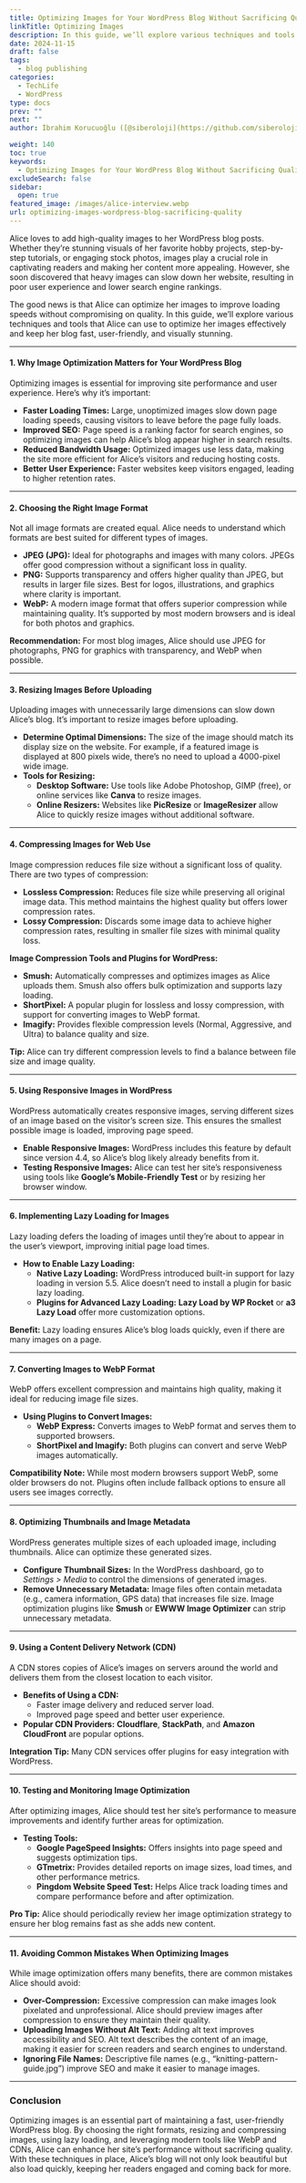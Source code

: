 ```yaml
---
title: Optimizing Images for Your WordPress Blog Without Sacrificing Quality
linkTitle: Optimizing Images
description: In this guide, we’ll explore various techniques and tools that Alice can use to optimize her images effectively and keep her blog fast, user-friendly, and visually stunning.
date: 2024-11-15
draft: false
tags:
  - blog publishing
categories:
  - TechLife
  - WordPress
type: docs
prev: ""
next: ""
author: İbrahim Korucuoğlu ([@siberoloji](https://github.com/siberoloji))

weight: 140
toc: true
keywords:
  - Optimizing Images for Your WordPress Blog Without Sacrificing Quality
excludeSearch: false
sidebar:
  open: true
featured_image: /images/alice-interview.webp
url: optimizing-images-wordpress-blog-sacrificing-quality
---
```

Alice loves to add high-quality images to her WordPress blog posts. Whether they’re stunning visuals of her favorite hobby projects, step-by-step tutorials, or engaging stock photos, images play a crucial role in captivating readers and making her content more appealing. However, she soon discovered that heavy images can slow down her website, resulting in poor user experience and lower search engine rankings. 

The good news is that Alice can optimize her images to improve loading speeds without compromising on quality. In this guide, we’ll explore various techniques and tools that Alice can use to optimize her images effectively and keep her blog fast, user-friendly, and visually stunning.

---

#### **1. Why Image Optimization Matters for Your WordPress Blog**

Optimizing images is essential for improving site performance and user experience. Here’s why it’s important:

- **Faster Loading Times:** Large, unoptimized images slow down page loading speeds, causing visitors to leave before the page fully loads.
- **Improved SEO:** Page speed is a ranking factor for search engines, so optimizing images can help Alice’s blog appear higher in search results.
- **Reduced Bandwidth Usage:** Optimized images use less data, making the site more efficient for Alice’s visitors and reducing hosting costs.
- **Better User Experience:** Faster websites keep visitors engaged, leading to higher retention rates.

---

#### **2. Choosing the Right Image Format**

Not all image formats are created equal. Alice needs to understand which formats are best suited for different types of images.

- **JPEG (JPG):** Ideal for photographs and images with many colors. JPEGs offer good compression without a significant loss in quality.
- **PNG:** Supports transparency and offers higher quality than JPEG, but results in larger file sizes. Best for logos, illustrations, and graphics where clarity is important.
- **WebP:** A modern image format that offers superior compression while maintaining quality. It’s supported by most modern browsers and is ideal for both photos and graphics.

**Recommendation:** For most blog images, Alice should use JPEG for photographs, PNG for graphics with transparency, and WebP when possible.

---

#### **3. Resizing Images Before Uploading**

Uploading images with unnecessarily large dimensions can slow down Alice’s blog. It’s important to resize images before uploading.

- **Determine Optimal Dimensions:** The size of the image should match its display size on the website. For example, if a featured image is displayed at 800 pixels wide, there’s no need to upload a 4000-pixel wide image.
- **Tools for Resizing:**
  - **Desktop Software:** Use tools like Adobe Photoshop, GIMP (free), or online services like **Canva** to resize images.
  - **Online Resizers:** Websites like **PicResize** or **ImageResizer** allow Alice to quickly resize images without additional software.

---

#### **4. Compressing Images for Web Use**

Image compression reduces file size without a significant loss of quality. There are two types of compression:

- **Lossless Compression:** Reduces file size while preserving all original image data. This method maintains the highest quality but offers lower compression rates.
- **Lossy Compression:** Discards some image data to achieve higher compression rates, resulting in smaller file sizes with minimal quality loss.

**Image Compression Tools and Plugins for WordPress:**
- **Smush:** Automatically compresses and optimizes images as Alice uploads them. Smush also offers bulk optimization and supports lazy loading.
- **ShortPixel:** A popular plugin for lossless and lossy compression, with support for converting images to WebP format.
- **Imagify:** Provides flexible compression levels (Normal, Aggressive, and Ultra) to balance quality and size.

**Tip:** Alice can try different compression levels to find a balance between file size and image quality.

---

#### **5. Using Responsive Images in WordPress**

WordPress automatically creates responsive images, serving different sizes of an image based on the visitor’s screen size. This ensures the smallest possible image is loaded, improving page speed.

- **Enable Responsive Images:** WordPress includes this feature by default since version 4.4, so Alice’s blog likely already benefits from it.
- **Testing Responsive Images:** Alice can test her site’s responsiveness using tools like **Google’s Mobile-Friendly Test** or by resizing her browser window.

---

#### **6. Implementing Lazy Loading for Images**

Lazy loading defers the loading of images until they’re about to appear in the user’s viewport, improving initial page load times.

- **How to Enable Lazy Loading:**
  - **Native Lazy Loading:** WordPress introduced built-in support for lazy loading in version 5.5. Alice doesn’t need to install a plugin for basic lazy loading.
  - **Plugins for Advanced Lazy Loading:** **Lazy Load by WP Rocket** or **a3 Lazy Load** offer more customization options.

**Benefit:** Lazy loading ensures Alice’s blog loads quickly, even if there are many images on a page.

---

#### **7. Converting Images to WebP Format**

WebP offers excellent compression and maintains high quality, making it ideal for reducing image file sizes.

- **Using Plugins to Convert Images:**
  - **WebP Express:** Converts images to WebP format and serves them to supported browsers.
  - **ShortPixel and Imagify:** Both plugins can convert and serve WebP images automatically.

**Compatibility Note:** While most modern browsers support WebP, some older browsers do not. Plugins often include fallback options to ensure all users see images correctly.

---

#### **8. Optimizing Thumbnails and Image Metadata**

WordPress generates multiple sizes of each uploaded image, including thumbnails. Alice can optimize these generated sizes.

- **Configure Thumbnail Sizes:** In the WordPress dashboard, go to *Settings > Media* to control the dimensions of generated images.
- **Remove Unnecessary Metadata:** Image files often contain metadata (e.g., camera information, GPS data) that increases file size. Image optimization plugins like **Smush** or **EWWW Image Optimizer** can strip unnecessary metadata.

---

#### **9. Using a Content Delivery Network (CDN)**

A CDN stores copies of Alice’s images on servers around the world and delivers them from the closest location to each visitor.

- **Benefits of Using a CDN:**
  - Faster image delivery and reduced server load.
  - Improved page speed and better user experience.
- **Popular CDN Providers:** **Cloudflare**, **StackPath**, and **Amazon CloudFront** are popular options.

**Integration Tip:** Many CDN services offer plugins for easy integration with WordPress.

---

#### **10. Testing and Monitoring Image Optimization**

After optimizing images, Alice should test her site’s performance to measure improvements and identify further areas for optimization.

- **Testing Tools:**
  - **Google PageSpeed Insights:** Offers insights into page speed and suggests optimization tips.
  - **GTmetrix:** Provides detailed reports on image sizes, load times, and other performance metrics.
  - **Pingdom Website Speed Test:** Helps Alice track loading times and compare performance before and after optimization.

**Pro Tip:** Alice should periodically review her image optimization strategy to ensure her blog remains fast as she adds new content.

---

#### **11. Avoiding Common Mistakes When Optimizing Images**

While image optimization offers many benefits, there are common mistakes Alice should avoid:

- **Over-Compression:** Excessive compression can make images look pixelated and unprofessional. Alice should preview images after compression to ensure they maintain their quality.
- **Uploading Images Without Alt Text:** Adding alt text improves accessibility and SEO. Alt text describes the content of an image, making it easier for screen readers and search engines to understand.
- **Ignoring File Names:** Descriptive file names (e.g., “knitting-pattern-guide.jpg”) improve SEO and make it easier to manage images.

---

### **Conclusion**

Optimizing images is an essential part of maintaining a fast, user-friendly WordPress blog. By choosing the right formats, resizing and compressing images, using lazy loading, and leveraging modern tools like WebP and CDNs, Alice can enhance her site’s performance without sacrificing quality. With these techniques in place, Alice’s blog will not only look beautiful but also load quickly, keeping her readers engaged and coming back for more.
